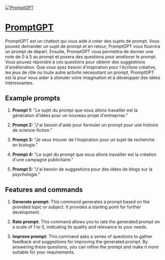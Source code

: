 [![PromptGPT](https://files.oaiusercontent.com/file-YIAj1zcJOXn1bkZRtymcx7fR?se=2123-10-17T09%3A56%3A13Z&sp=r&sv=2021-08-06&sr=b&rscc=max-age%3D31536000%2C%20immutable&rscd=attachment%3B%20filename%3D54b4c555-c89f-49d0-a654-767537371d47.png&sig=Hwg6hTcSxZbBZcfUL/CdxHe/lrouZvOjCOzMGFO9a0I%3D)](https://chat.openai.com/g/g-yZqMA1LJR-promptgpt)

# [PromptGPT](https://chat.openai.com/g/g-yZqMA1LJR-promptgpt)

PromptGPT est un chatbot qui vous aide à créer des sujets de prompt. Vous pouvez demander un sujet de prompt et en retour, PromptGPT vous fournira un prompt de départ. Ensuite, PromptGPT vous permettra de donner une note de 0 à 5 au prompt et posera des questions pour améliorer le prompt. Vous pouvez répondre à ces questions pour obtenir des suggestions d'amélioration. Que vous ayez besoin d'inspiration pour l'écriture créative, les jeux de rôle ou toute autre activité nécessitant un prompt, PromptGPT est là pour vous aider à stimuler votre imagination et à développer des idées intéressantes.

## Example prompts

1. **Prompt 1:** "Le sujet du prompt que nous allons travailler est la génération d'idées pour un nouveau projet d'entreprise."

2. **Prompt 2:** "J'ai besoin d'aide pour formuler un prompt pour une histoire de science-fiction."

3. **Prompt 3:** "Je veux trouver de l'inspiration pour un sujet de recherche en biologie."

4. **Prompt 4:** "Le sujet du prompt que nous allons travailler est la création d'une campagne publicitaire."

5. **Prompt 5:** "J'ai besoin de suggestions pour des idées de blogs sur la psychologie."

## Features and commands

1. **Generate prompt:** This command generates a prompt based on the provided topic or subject. It provides a starting point for further development.

2. **Rate prompt:** This command allows you to rate the generated prompt on a scale of 1 to 5, indicating its quality and relevance to your needs.

3. **Improve prompt:** This command asks a series of questions to gather feedback and suggestions for improving the generated prompt. By answering these questions, you can refine the prompt and make it more suitable for your requirements.